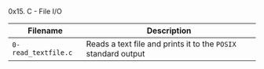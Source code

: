 0x15. C - File I/O

| Filename | Description |
| -------- | ----------- |
| `0-read_textfile.c` | Reads a text file and prints it to the `POSIX` standard output |
